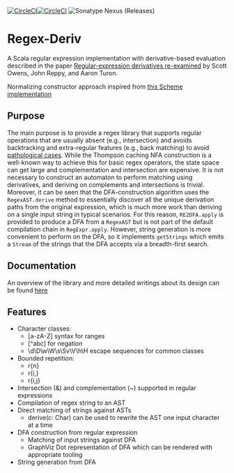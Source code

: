 [![CircleCI](https://circleci.com/gh/dlomsak/regex-deriv.svg?style=shield)](https://circleci.com/gh/dlomsak/regex-deriv)[![CircleCI](https://dl.circleci.com/status-badge/img/gh/dlomsak/regex-deriv/tree/master.svg?style=svg)](https://dl.circleci.com/status-badge/redirect/gh/dlomsak/regex-deriv/tree/master)
![Sonatype Nexus (Releases)](https://img.shields.io/nexus/r/io.github.dlomsak/regex-deriv_2.12?server=https%3A%2F%2Fs01.oss.sonatype.org)

Regex-Deriv
==============
A Scala regular expression implementation with derivative-based evaluation described in the
paper [Regular-expression derivatives re-examined](http://people.cs.uchicago.edu/~jhr/papers/2009/jfp-re-derivatives.pdf)
by Scott Owens, John Reppy, and Aaron Turon.

Normalizing constructor approach inspired from [this Scheme implementation](https://github.com/tmmcguire/scheme-regular-expression-derivatives/blob/master/dre.scm)

<!--- Sub-expression matching takes ideas from [Regular Expression Sub-matching using Partial Derivatives](http://www.home.hs-karlsruhe.de/~suma0002/publications/ppdp12-part-deriv-sub-match.pdf) by Martin Sulzmann and Kenny Zhuo Ming Lu-->

Purpose
-----
The main purpose is to provide a regex library that supports regular operations that are usually absent (e.g., intersection)
and avoids backtracking and extra-regular features (e.g., back matching) to avoid [pathological cases](https://www.regular-expressions.info/catastrophic.html).
While the Thompson caching NFA construction is a well-known way to achieve this for basic regex operators, the state space can get large and
complementation and intersection are expensive. It is not 
necessary to construct an automaton to perform matching using derivatives, and deriving on complements and intersections
is trivial. Moreover, it can be seen that the DFA-construction
algorithm uses the `RegexAST.derive` method to essentially discover all the unique derivation paths from the original expression,
which is much more work than deriving on a single input string in typical scenarios. For this reason, `RE2DFA.apply` is
provided to produce a DFA from a `RegexAST` but is not part of the default compilation chain in `RegExpr.apply`. However,
string generation is more convenient to perform on the DFA, so it implements `getStrings` which emits a `Stream` of the strings
that the DFA accepts via a breadth-first search.

Documentation
-------------
An overview of the library and more detailed writings about its design can be found [here](https://dlomsak.github.io/regex-deriv/)

Features
-------
* Character classes:
    * [a-zA-Z] syntax for ranges
    * [^abc] for negation
    * \d\D\w\W\s\Sv\V\h\H escape sequences for common classes
* Bounded repetition:
  * r{n}
  * r{i,}
  * r{i,j}
* Intersection (&) and complementation (~) supported in regular expressions
* Compilation of regex string to an AST
* Direct matching of strings against ASTs
  * derive(c: Char) can be used to rewrite the AST one input character at a time
* DFA construction from regular expression
  * Matching of input strings against DFA
  * GraphViz Dot representation of DFA which can be rendered with appropriate tooling
* String generation from DFA